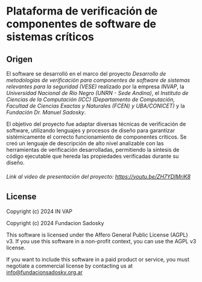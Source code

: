 # Plataforma de verificación de componentes de software de sistemas críticos

## Origen
El software se desarrolló en el marco del proyecto *Desarrollo de metodologías de verificación para componentes de software de sistemas relevantes para la seguridad (VESE)* realizado por la empresa _INVAP_, la _Universidad Nacional de Río Negro (UNRN - Sede Andina)_, el  _Instituto de Ciencias de la Computación (ICC) (Departamento de Computación, Facultad de Ciencias Exactas y Naturales (FCEN) y UBA/CONICET)_ y la _Fundación Dr. Manuel Sadosky_.

El objetivo del proyecto fue adaptar diversas técnicas de verificación de software, utilizando lenguajes y procesos de diseño para garantizar sistémicamente el correcto funcionamiento de componentes críticos. Se creó un lenguaje de descripción de alto nivel analizable con las herramientas de verificación desarrolladas, permitiendo la síntesis de código ejecutable que hereda las propiedades verificadas durante su diseño.
###### Link al video de presentación del proyecto: https://youtu.be/ZH7YDlMriK8

## License
Copyright (c) 2024 IN VAP

Copyright (c) 2024 Fundacion Sadosky

This software is licensed under the Affero General Public License (AGPL) v3. If you use this software in a non-profit context, you can use the AGPL v3 license.

If you want to include this software in a paid product or service, you must negotiate a commercial license by contacting us at info@fundacionsadosky.org.ar


